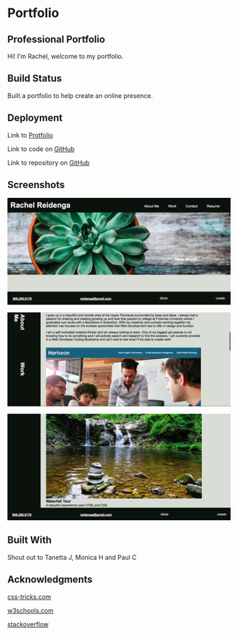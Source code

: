 # Portfolio
## Professional Portfolio

Hi! I'm Rachel, welcome to my portfolio.

## Build Status

Built a portfolio to help create an online presence.

## Deployment

Link to [Protfolio](http://Rachel-Reidenga/portfolio.github.io/)

Link to code on [GitHub](https://github.com/Rachel-Reidenga/portfolio)

Link to repository on [GitHub](http://placeholdertext.com)

## Screenshots

![Top of Page](./screenshots/TopScreenshot.png)

![Middle of Page](./screenshots/AboutScreenshot.png)

![Bottom of Page](./screenshots/bottomScreenshot.png)

## Built With

Shout out to Tanetta J, Monica H and Paul C

## Acknowledgments

[css-tricks.com](https://css-tricks.com/)

[w3schools.com](https://www.w3schools.com/)

[stackoverflow](https://stackoverflow.com/)
